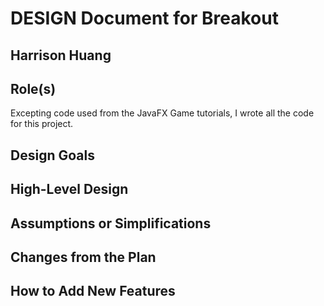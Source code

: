 # DESIGN Document for Breakout
## Harrison Huang


## Role(s)
Excepting code used from the JavaFX Game tutorials, I wrote all the code for this project.

## Design Goals


## High-Level Design


## Assumptions or Simplifications


## Changes from the Plan


## How to Add New Features
